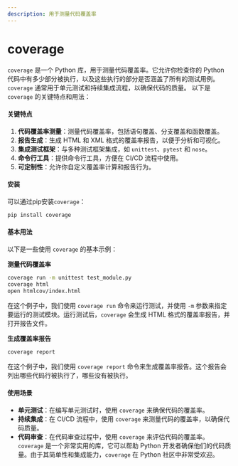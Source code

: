 ```yaml
---
description: 用于测量代码覆盖率
---
```


# coverage

`coverage` 是一个 Python 库，用于测量代码覆盖率。它允许你检查你的 Python 代码中有多少部分被执行，以及这些执行的部分是否涵盖了所有的测试用例。`coverage` 通常用于单元测试和持续集成流程，以确保代码的质量。 以下是 `coverage` 的关键特点和用法：

#### 关键特点

1. **代码覆盖率测量**：测量代码覆盖率，包括语句覆盖、分支覆盖和函数覆盖。
2. **报告生成**：生成 HTML 和 XML 格式的覆盖率报告，以便于分析和可视化。
3. **集成测试框架**：与多种测试框架集成，如 `unittest`、`pytest` 和 `nose`。
4. **命令行工具**：提供命令行工具，方便在 CI/CD 流程中使用。
5. **可定制性**：允许你自定义覆盖率计算和报告行为。

#### 安装

可以通过pip安装`coverage`：

```bash
pip install coverage
```

#### 基本用法

以下是一些使用 `coverage` 的基本示例：

**测量代码覆盖率**

```bash
coverage run -m unittest test_module.py
coverage html
open htmlcov/index.html
```

在这个例子中，我们使用 `coverage run` 命令来运行测试，并使用 `-m` 参数来指定要运行的测试模块。运行测试后，`coverage` 会生成 HTML 格式的覆盖率报告，并打开报告文件。

**生成覆盖率报告**

```bash
coverage report
```

在这个例子中，我们使用 `coverage report` 命令来生成覆盖率报告。这个报告会列出哪些代码行被执行了，哪些没有被执行。

#### 使用场景

* **单元测试**：在编写单元测试时，使用 `coverage` 来确保代码的覆盖率。
* **持续集成**：在 CI/CD 流程中，使用 `coverage` 来测量代码的覆盖率，以确保代码质量。
* **代码审查**：在代码审查过程中，使用 `coverage` 来评估代码的覆盖率。 `coverage` 是一个非常实用的库，它可以帮助 Python 开发者确保他们的代码质量。由于其简单性和集成能力，`coverage` 在 Python 社区中非常受欢迎。
